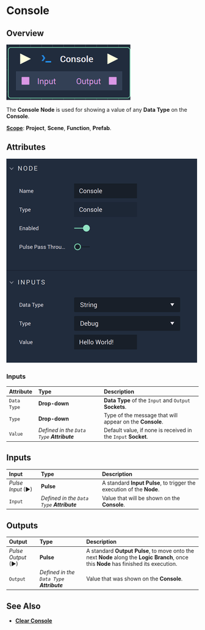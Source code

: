 # Console

## Overview

![The Console Node.](../../.gitbook/assets/consolenode.png)

The **Console** **Node** is used for showing a value of any **Data Type** on the **Console**.

[**Scope**](../overview.md#scopes): **Project**, **Scene**, **Function**, **Prefab**.

## Attributes

![The Console Node Attributes.](../../.gitbook/assets/consoleattributes.png)

### Inputs

| Attribute | Type | Description |
| :--- | :--- | :--- |
| `Data Type` | **Drop-down** | **Data Type** of the `Input` and `Output` **Sockets**. |
| `Type` | **Drop-down** | Type of the message that will appear on the **Console**. |
| `Value` | _Defined in the `Data Type` **Attribute**_ | Default value, if none is received in the `Input` **Socket**. |

## Inputs

| Input | Type | Description |
| :--- | :--- | :--- |
| _Pulse Input_ \(►\) | **Pulse** | A standard **Input Pulse**, to trigger the execution of the **Node**. |
| `Input` | _Defined in the `Data Type` **Attribute**_ | Value that will be shown on the **Console**. |

## Outputs

| Output | Type | Description |
| :--- | :--- | :--- |
| _Pulse Output_ \(►\) | **Pulse** | A standard **Output Pulse**, to move onto the next **Node** along the **Logic Branch**, once this **Node** has finished its execution. |
| `Output` | _Defined in the `Data Type` **Attribute**_ | Value that was shown on the **Console**. |

## See Also

* [**Clear Console**](clear-console.md)


